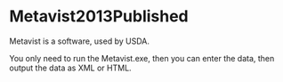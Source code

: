 Metavist2013Published
====================
Metavist is a software, used by USDA.

You only need to run the Metavist.exe, then you can enter the data, then output the data as XML or HTML.

